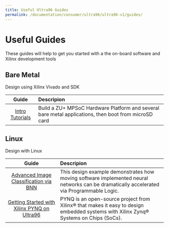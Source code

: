 ```yaml
---
title: Useful Ultra96 Guides
permalink: /documentation/consumer/ultra96/ultra96-v1/guides/
---
```


# Useful Guides

These guides will help to get you started with a the on-board software and Xilinx development tools

## Bare Metal

Design using Xilinx Vivado and SDK

| Guide                                                               | Descripion                                                                                                                 |
|:-------------------------------------------------------------------:|:---------------------------------------------------------------------------------------------------------------------------|
| [Intro Tutorials](http://ultra96.org/support/design/24166/156)      | Build a ZU+ MPSoC Hardware Platform and several bare metal applications, then boot from microSD card                       |


## Linux

Design with Linux

| Guide                                                               | Descripion                                                                                                                 |
|:-------------------------------------------------------------------:|:---------------------------------------------------------------------------------------------------------------------------|
|[Advanced Image Classification via BNN](https://xilinx-wiki.atlassian.net/wiki/spaces/A/pages/18841949/Zynq+UltraScale+MPSoC+Accelerated+Image+Classification+via+Binary+Neural+Network+TechTip)| This design example demonstrates how moving software implemented neural networks can be dramatically accelerated via Programmable Logic.|                            
| [Getting Started with Xilinx PYNQ on Ultra96](http://www.pynq.io/board.html) | PYNQ is an open-source project from Xilinx® that makes it easy to design embedded systems with Xilinx Zynq® Systems on Chips (SoCs). |
